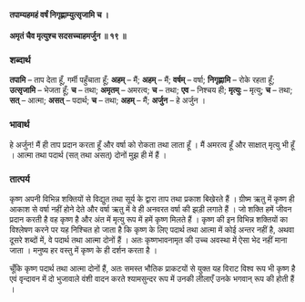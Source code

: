 #### तपाम्यहमहं वर्षं निगृह्णाम्युत्सृजामि च ।
#### अमृतं चैव मृत्युश्च सदसच्चाहमर्जुन ॥ १९ ॥

### शब्दार्थ

**तपामि** – ताप देता हूँ, गर्मी पहुँचाता हूँ; **अहम्** – मैं; **अहम्** – मैं; **वर्षम्** – वर्षा; **निगृह्णामि** – रोके रहता हूँ; **उत्सृजामि** – भेजता हूँ; **च** – तथा; **अमृतम्** – अमरत्व; **च** – तथा; **एव** – निश्चय ही; **मृत्युः** – मृत्यु; **च** – तथा; **सत्** – आत्मा; **असत्** – पदार्थ; **च** – तथा; **अहम्** – मैं; **अर्जुन** – हे अर्जुन ।

### भावार्थ

हे अर्जुन! मैं ही ताप प्रदान करता हूँ और वर्षा को रोकता तथा लाता हूँ । मैं अमरत्व हूँ और साक्षात् मृत्यु भी हूँ । आत्मा तथा पदार्थ (सत् तथा असत्) दोनों मुझ ही में हैं ।

### तात्पर्य

कृष्ण अपनी विभिन्न शक्तियों से विद्युत तथा सूर्य के द्वारा ताप तथा प्रकाश बिखेरते हैं । ग्रीष्म ऋतु में कृष्ण ही आकाश से वर्षा नहीं होने देते और वर्षा ऋतु में वे ही अनवरत वर्षा की झड़ी लगाते हैं । जो शक्ति हमें जीवन प्रदान करती है वह कृष्ण है और अंत में मृत्यु रूप में हमें कृष्ण मिलते हैं । कृष्ण की इन विभिन्न शक्तियों का विश्लेषण करने पर यह निश्चित हो जाता है कि कृष्ण के लिए पदार्थ तथा आत्मा में कोई अन्तर नहीं है, अथवा दूसरे शब्दों में, वे पदार्थ तथा आत्मा दोनों हैं । अतः कृष्णभावनामृत की उच्च अवस्था में ऐसा भेद नहीं माना जाता । मनुष्य हर वस्तु में कृष्ण के ही दर्शन करता है ।

चूँकि कृष्ण पदार्थ तथा आत्मा दोनों हैं, अतः समस्त भौतिक प्राकटयों से युक्त यह विराट विश्व रूप भी कृष्ण है एवं वृन्दावन में दो भुजावाले वंशी वादन करते श्यामसुन्दर रूप में उनकी लीलाएँ उनके भगवान् रूप की होती हैं ।